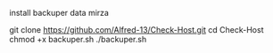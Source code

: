 install backuper data mirza

git clone https://github.com/Alfred-13/Check-Host.git
cd Check-Host
chmod +x backuper.sh
./backuper.sh
